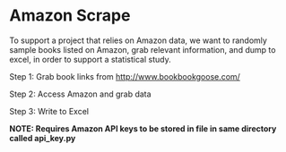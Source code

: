 Amazon Scrape
=============

To support a project that relies on Amazon data, we want to randomly sample books listed on Amazon, grab relevant information, and dump to excel, in order to support a statistical study.

Step 1: Grab book links from http://www.bookbookgoose.com/

Step 2: Access Amazon and grab data

Step 3: Write to Excel

**NOTE: Requires Amazon API keys to be stored in file in same directory called api_key.py**